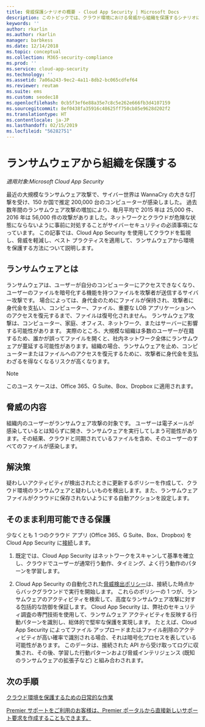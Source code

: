 ```yaml
---
title: 脅威保護シナリオの概要 - Cloud App Security | Microsoft Docs
description: このトピックでは、クラウド環境における脅威から組織を保護するシナリオについて説明します。
keywords: ''
author: rkarlin
ms.author: rkarlin
manager: barbkess
ms.date: 12/14/2018
ms.topic: conceptual
ms.collection: M365-security-compliance
ms.prod: ''
ms.service: cloud-app-security
ms.technology: ''
ms.assetid: 7a06a243-9ec2-4a11-8db2-bc065cdfef64
ms.reviewer: reutam
ms.suite: ems
ms.custom: seodec18
ms.openlocfilehash: 0cb5f3ef6e88a35e7c8c5e262e666fb3d4107159
ms.sourcegitcommit: 8ef0438fa35916c48625ff750cb85e9628d202f2
ms.translationtype: HT
ms.contentlocale: ja-JP
ms.lasthandoff: 02/15/2019
ms.locfileid: "56282751"
---
```

# <a name="protecting-your-organization-from-ransomware"></a>ランサムウェアから組織を保護する

*適用対象:Microsoft Cloud App Security*

最近の大規模なランサムウェア攻撃で、サイバー世界は WannaCry の大きな打撃を受け、150 か国で推定 200,000 台のコンピューターが感染しました。 過去数年間のランサムウェア攻撃の増加により、毎月平均で 2015 年は 25,000 件、2016 年は 56,000 件の攻撃がありました。ネットワークとクラウドが危険な状態にならないように事前に対処することがサイバーセキュリティの必須事項になっています。 この記事では、Cloud App Security を使用してクラウドを監視し、脅威を軽減し、ベスト プラクティスを適用して、ランサムウェアから環境を保護する方法について説明します。

## <a name="what-is-ransomware"></a>ランサムウェアとは
ランサムウェアは、ユーザーが自分のコンピューターにアクセスできなくなり、ユーザーのファイルを暗号化する機能を持つファイルを攻撃者が送信するサイバー攻撃です。 場合によっては、身代金のためにファイルが保持され、攻撃者に身代金を支払い、コンピューター、ファイル、重要な LOB アプリケーションへのアクセスを復元するまで、ファイルは復号化されません。 ランサムウェア攻撃は、コンピューター、家庭、オフィス、ネットワーク、またはサーバーに影響する可能性があります。 実際のところ、大規模な組織は多数のユーザーが在籍するため、誰かが誤ってファイルを開くと、社内ネットワーク全体にランサムウェアが蔓延する可能性があります。組織の場合、ランサムウェアを止め、コンピューターまたはファイルへのアクセスを復元するために、攻撃者に身代金を支払わざるを得なくなるリスクが高くなります。

>[!NOTE]
> このユース ケースは、Office 365、G Suite、Box、Dropbox に適用されます。

## <a name="the-threat"></a>脅威の内容
組織内のユーザーがランサムウェア攻撃の対象です。 ユーザーは電子メールが感染しているとは知らずに開き、ランサムウェアを実行してしまう可能性があります。その結果、クラウドと同期されているファイルを含め、そのユーザーのすべてのファイルが感染します。

## <a name="the-solution"></a>解決策
疑わしいアクティビティが検出されたときに更新するポリシーを作成して、クラウド環境のランサムウェアと疑わしいものを検出します。また、ランサムウェア ファイルがクラウドに保存されないようにする自動アクションを設定します。

## <a name="out-of-the-box-protection"></a>そのまま利用可能できる保護

少なくとも 1 つのクラウド アプリ (Office 365、G Suite、Box、Dropbox) を Cloud App Security に[接続](enable-instant-visibility-protection-and-governance-actions-for-your-apps.md)します。

1.  既定では、Cloud App Security はネットワークをスキャンして基準を確立し、クラウドでユーザーが通常行う動作、タイミング、よく行う動作のパターンを学習します。 

2. Cloud App Security の自動化された[脅威検出ポリシー](anomaly-detection-policy.md)は、接続した時点からバックグラウンドで実行を開始します。 これらのポリシーの 1 つが、ランサムウェアのアクティビティを検索して、高度なランサムウェア攻撃に対する包括的な防御を保証します。 Cloud App Security は、弊社のセキュリティ調査の専門技術を使用して、ランサムウェア アクティビティを反映する行動パターンを識別し、総体的で堅牢な保護を実現します。 たとえば、Cloud App Security によってファイル アップロードまたはファイル削除のアクティビティが高い確率で識別される場合、それは暗号化プロセスを表している可能性があります。 このデータは、接続された API から受け取ってログに収集され、その後、学習した行動パターンおよび脅威インテリジェンス (既知のランサムウェアの拡張子など) と組み合わされます。 




## <a name="next-steps"></a>次の手順 

[クラウド環境を保護するための日常的な作業](daily-activities-to-protect-your-cloud-environment.md)   

[Premier サポートをご利用のお客様は、Premier ポータルから直接新しいサポート要求を作成することもできます。](https://premier.microsoft.com/)  
  
  
